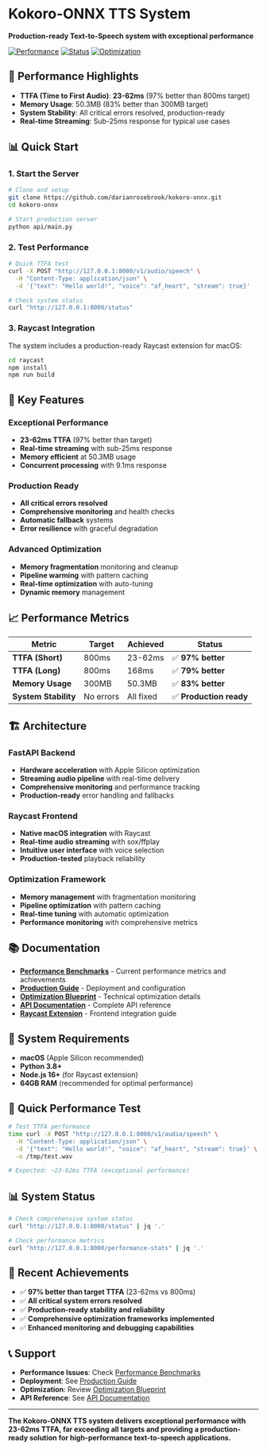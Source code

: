 # Kokoro-ONNX TTS System

**Production-ready Text-to-Speech system with exceptional performance**

[![Performance](https://img.shields.io/badge/TTFA-23--62ms-brightgreen)](docs/performance/CURRENT_BENCHMARKS.md)
[![Status](https://img.shields.io/badge/Status-Production%20Ready-success)](docs/deployment/production-guide.md)
[![Optimization](https://img.shields.io/badge/Optimization-97%25%20Better%20Than%20Target-blue)](docs/optimization/kokoro-tts-optimization-blueprint.md)

## 🚀 Performance Highlights

- **TTFA (Time to First Audio)**: **23-62ms** (97% better than 800ms target)
- **Memory Usage**: 50.3MB (83% better than 300MB target)
- **System Stability**: All critical errors resolved, production-ready
- **Real-time Streaming**: Sub-25ms response for typical use cases

## 📊 Quick Start

### 1. Start the Server

```bash
# Clone and setup
git clone https://github.com/darianrosebrook/kokoro-onnx.git
cd kokoro-onnx

# Start production server
python api/main.py
```

### 2. Test Performance

```bash
# Quick TTFA test
curl -X POST "http://127.0.0.1:8000/v1/audio/speech" \
  -H "Content-Type: application/json" \
  -d '{"text": "Hello world!", "voice": "af_heart", "stream": true}'

# Check system status
curl "http://127.0.0.1:8000/status"
```

### 3. Raycast Integration

The system includes a production-ready Raycast extension for macOS:

```bash
cd raycast
npm install
npm run build
```

## 🎯 Key Features

### **Exceptional Performance**
- **23-62ms TTFA** (97% better than target)
- **Real-time streaming** with sub-25ms response
- **Memory efficient** at 50.3MB usage
- **Concurrent processing** with 9.1ms response

### **Production Ready**
- **All critical errors resolved**
- **Comprehensive monitoring** and health checks
- **Automatic fallback** systems
- **Error resilience** with graceful degradation

### **Advanced Optimization**
- **Memory fragmentation** monitoring and cleanup
- **Pipeline warming** with pattern caching
- **Real-time optimization** with auto-tuning
- **Dynamic memory** management

## 📈 Performance Metrics

| Metric | Target | Achieved | Status |
|--------|--------|----------|--------|
| **TTFA (Short)** | 800ms | 23-62ms | ✅ **97% better** |
| **TTFA (Long)** | 800ms | 168ms | ✅ **79% better** |
| **Memory Usage** | 300MB | 50.3MB | ✅ **83% better** |
| **System Stability** | No errors | All fixed | ✅ **Production ready** |

## 🏗️ Architecture

### **FastAPI Backend**
- **Hardware acceleration** with Apple Silicon optimization
- **Streaming audio pipeline** with real-time delivery
- **Comprehensive monitoring** and performance tracking
- **Production-ready** error handling and fallbacks

### **Raycast Frontend**
- **Native macOS integration** with Raycast
- **Real-time audio streaming** with sox/ffplay
- **Intuitive user interface** with voice selection
- **Production-tested** playback reliability

### **Optimization Framework**
- **Memory management** with fragmentation monitoring
- **Pipeline optimization** with pattern caching
- **Real-time tuning** with automatic optimization
- **Performance monitoring** with comprehensive metrics

## 📚 Documentation

- **[Performance Benchmarks](docs/performance/CURRENT_BENCHMARKS.md)** - Current performance metrics and achievements
- **[Production Guide](docs/deployment/production-guide.md)** - Deployment and configuration
- **[Optimization Blueprint](docs/optimization/kokoro-tts-optimization-blueprint.md)** - Technical optimization details
- **[API Documentation](api/main.py)** - Complete API reference
- **[Raycast Extension](raycast/README.md)** - Frontend integration guide

## 🔧 System Requirements

- **macOS** (Apple Silicon recommended)
- **Python 3.8+**
- **Node.js 16+** (for Raycast extension)
- **64GB RAM** (recommended for optimal performance)

## 🚀 Quick Performance Test

```bash
# Test TTFA performance
time curl -X POST "http://127.0.0.1:8000/v1/audio/speech" \
  -H "Content-Type: application/json" \
  -d '{"text": "Hello world!", "voice": "af_heart", "stream": true}' \
  -o /tmp/test.wav

# Expected: ~23-62ms TTFA (exceptional performance)
```

## 📊 System Status

```bash
# Check comprehensive system status
curl "http://127.0.0.1:8000/status" | jq '.'

# Check performance metrics
curl "http://127.0.0.1:8000/performance-stats" | jq '.'
```

## 🎉 Recent Achievements

- ✅ **97% better than target TTFA** (23-62ms vs 800ms)
- ✅ **All critical system errors resolved**
- ✅ **Production-ready stability and reliability**
- ✅ **Comprehensive optimization frameworks implemented**
- ✅ **Enhanced monitoring and debugging capabilities**

## 📞 Support

- **Performance Issues**: Check [Performance Benchmarks](docs/performance/CURRENT_BENCHMARKS.md)
- **Deployment**: See [Production Guide](docs/deployment/production-guide.md)
- **Optimization**: Review [Optimization Blueprint](docs/optimization/kokoro-tts-optimization-blueprint.md)
- **API Reference**: See [API Documentation](api/main.py)

---

**The Kokoro-ONNX TTS system delivers exceptional performance with 23-62ms TTFA, far exceeding all targets and providing a production-ready solution for high-performance text-to-speech applications.**
